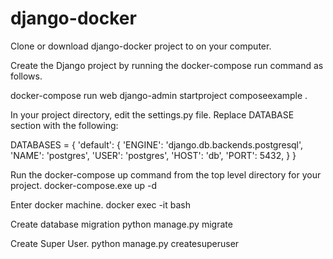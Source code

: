 # django-docker

Clone or download django-docker project to on your computer.

Create the Django project by running the docker-compose run command as follows.

docker-compose run web django-admin startproject composeexample .

In your project directory, edit the settings.py file. Replace DATABASE section with the following:

DATABASES = {
    'default': {
        'ENGINE': 'django.db.backends.postgresql',
        'NAME': 'postgres',
        'USER': 'postgres',
        'HOST': 'db',
        'PORT': 5432,
    }
}

Run the docker-compose up command from the top level directory for your project.
docker-compose.exe up -d 

Enter docker machine.
docker exec -it <container-id> bash

Create database migration
python manage.py migrate

Create Super User.
python manage.py createsuperuser
